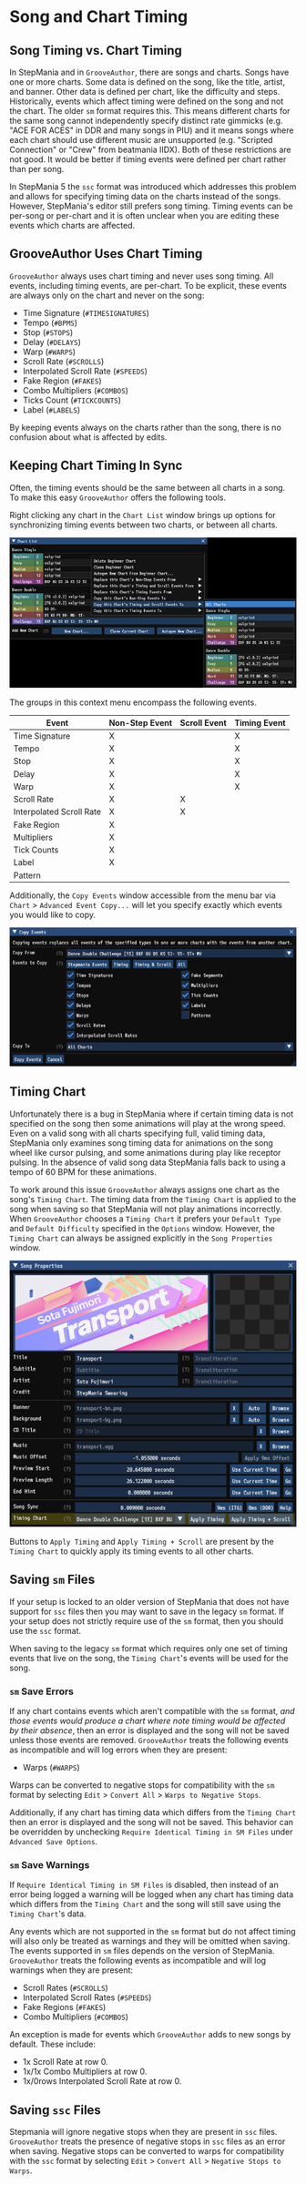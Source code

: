# Song and Chart Timing

## Song Timing vs. Chart Timing

In StepMania and in `GrooveAuthor`, there are songs and charts. Songs have one or more charts. Some data is defined on the song, like the title, artist, and banner. Other data is defined per chart, like the difficulty and steps. Historically, events which affect timing were defined on the song and not the chart. The older `sm` format requires this. This means different charts for the same song cannot independently specify distinct rate gimmicks (e.g. "ACE FOR ACES" in DDR and many songs in PIU) and it means songs where each chart should use different music are unsupported (e.g. "Scripted Connection" or "Crew" from beatmania IIDX). Both of these restrictions are not good. It would be better if timing events were defined per chart rather than per song.

In StepMania 5 the `ssc` format was introduced which addresses this problem and allows for specifying timing data on the charts instead of the songs. However, StepMania's editor still prefers song timing. Timing events can be per-song or per-chart and it is often unclear when you are editing these events which charts are affected.

## GrooveAuthor Uses Chart Timing

`GrooveAuthor` always uses chart timing and never uses song timing. All events, including timing events, are per-chart. To be explicit, these events are always only on the chart and never on the song:
- Time Signature (`#TIMESIGNATURES`)
- Tempo (`#BPMS`)
- Stop (`#STOPS`)
- Delay (`#DELAYS`)
- Warp (`#WARPS`)
- Scroll Rate (`#SCROLLS`)
- Interpolated Scroll Rate (`#SPEEDS`)
- Fake Region (`#FAKES`)
- Combo Multipliers (`#COMBOS`)
- Ticks Count (`#TICKCOUNTS`)
- Label (`#LABELS`)

By keeping events always on the charts rather than the song, there is no confusion about what is affected by edits.

## Keeping Chart Timing In Sync

Often, the timing events should be the same between all charts in a song. To make this easy `GrooveAuthor` offers the following tools.

Right clicking any chart in the `Chart List` window brings up options for synchronizing timing events between two charts, or between all charts.

![Song Sync Before Compensation](timing-copy-events.png "Right click any chart to copy timing events between charts.")

The groups in this context menu encompass the following events.

| Event                    | Non-Step Event | Scroll Event | Timing Event |
|--------------------------|----------------|--------------|--------------|
| Time Signature           | X              |              | X            |
| Tempo                    | X              |              | X            |
| Stop                     | X              |              | X            |
| Delay                    | X              |              | X            |
| Warp                     | X              |              | X            |
| Scroll Rate              | X              | X            |              |
| Interpolated Scroll Rate | X              | X            |              |
| Fake Region              | X              |              |              |
| Multipliers              | X              |              |              |
| Tick Counts              | X              |              |              |
| Label                    | X              |              |              |
| Pattern                  |                |              |              |

Additionally, the `Copy Events` window accessible from the menu bar via `Chart` > `Advanced Event Copy...` will let you specify exactly which events you would like to copy.

![Advanced Event Copy](timing-advance-event-copy.png "The Copy Events window provides options for copying specific events.")

## Timing Chart

Unfortunately there is a bug in StepMania where if certain timing data is not specified on the song then some animations will play at the wrong speed. Even on a valid song with all charts specifying full, valid timing data, StepMania only examines song timing data for animations on the song wheel like cursor pulsing, and some animations during play like receptor pulsing. In the absence of valid song data StepMania falls back to using a tempo of 60 BPM for these animations.

To work around this issue `GrooveAuthor` always assigns one chart as the song's `Timing Chart`. The timing data from the `Timing Chart` is applied to the song when saving so that StepMania will not play animations incorrectly. When `GrooveAuthor` chooses a `Timing Chart` it prefers your `Default Type` and `Default Difficulty` specified in the `Options` window. However, the `Timing Chart` can always be assigned explicitly in the `Song Properties` window. 

![Timing Chart](timing-timing-chart.png "The Timing Chart's timing data is applied to the song when saving.")

Buttons to `Apply Timing` and `Apply Timing + Scroll` are present by the `Timing Chart` to quickly apply its timing events to all other charts.

## Saving `sm` Files

If your setup is locked to an older version of StepMania that does not have support for `ssc` files then you may want to save in the legacy `sm` format. If your setup does not strictly require use of the `sm` format, then you should use the `ssc` format.

When saving to the legacy `sm` format which requires only one set of timing events that live on the song, the `Timing Chart`'s events will be used for the song.

### `sm` Save Errors

If any chart contains events which aren't compatible with the `sm` format, *and those events would produce a chart where note timing would be affected by their absence*, then an error is displayed and the song will not be saved unless those events are removed. `GrooveAuthor` treats the following events as incompatible and will log errors when they are present:
- Warps (`#WARPS`)

Warps can be converted to negative stops for compatibility with the `sm` format by selecting `Edit` > `Convert All` > `Warps to Negative Stops`.

Additionally, if any chart has timing data which differs from the `Timing Chart` then an error is displayed and the song will not be saved. This behavior can be overridden by unchecking `Require Identical Timing in SM Files` under `Advanced Save Options`.

### `sm` Save Warnings

If `Require Identical Timing in SM Files` is disabled, then instead of an error being logged a warning will be logged when any chart has timing data which differs from the `Timing Chart` and the song will still save using the `Timing Chart`'s data.

Any events which are not supported in the `sm` format but do not affect timing will also only be treated as warnings and they will be omitted when saving. The events supported in `sm` files depends on the version of StepMania. `GrooveAuthor` treats the following events as incompatible and will log warnings when they are present:
- Scroll Rates (`#SCROLLS`)
- Interpolated Scroll Rates (`#SPEEDS`)
- Fake Regions (`#FAKES`)
- Combo Multipliers (`#COMBOS`)

An exception is made for events which `GrooveAuthor` adds to new songs by default. These include:
- 1x Scroll Rate at row 0.
- 1x/1x Combo Multipliers at row 0.
- 1x/0rows Interpolated Scroll Rate at row 0.

## Saving `ssc` Files

Stepmania will ignore negative stops when they are present in `ssc` files. `GrooveAuthor` treats the presence of negative stops in `ssc` files as an error when saving. Negative stops can be converted to warps for compatibility with the `ssc` format by selecting `Edit` > `Convert All` > `Negative Stops to Warps`.